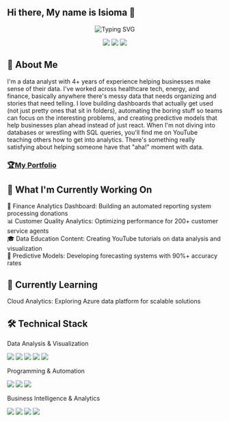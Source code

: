 ## Hi there, My name is Isioma 👋

<div align="center">
  <img src="https://readme-typing-svg.herokuapp.com?font=Fira+Code&pause=1000&color=2E9EF7&center=true&vCenter=true&width=435&lines=Data+Analyst+%7C+Business+Intelligence;Turning+Data+into+Actionable+Insights;4%2B+Years+in+Analytics+%26+Optimization;Power+BI+Certified+Professional" alt="Typing SVG" />
</div>
<p align="center">
  <a href="https://linkedin.com/in/precious-isioma-andrew-b935a9137"><img src="https://img.shields.io/badge/LinkedIn-Connect-blue?style=for-the-badge&logo=linkedin"></a>
  <a href="https://youtube.com/@issybi"><img src="https://img.shields.io/badge/YouTube-IssyBi-red?style=for-the-badge&logo=youtube"></a>
  <a href="mailto:preciousiandrew@gmail.com"><img src="https://img.shields.io/badge/Email-Contact-green?style=for-the-badge&logo=gmail"></a>
</p>

## 🚀 About Me 
I'm a data analyst with 4+ years of experience helping businesses make sense of their data. I've worked across healthcare tech, energy, and finance, basically anywhere there's messy data that needs organizing and stories that need telling.
I love building dashboards that actually get used (not just pretty ones that sit in folders), automating the boring stuff so teams can focus on the interesting problems, and creating predictive models that help businesses plan ahead instead of just react.
When I'm not diving into databases or wrestling with SQL queries, you'll find me on YouTube teaching others how to get into analytics. There's something really satisfying about helping someone have that "aha!" moment with data.

### [🏆My Portfolio](https://issyya.github.io/)
      
## 🔭 What I'm Currently Working On 

🏦 Finance Analytics Dashboard: Building an automated reporting system processing donations  
📊 Customer Quality Analytics: Optimizing performance for 200+ customer service agents  
🎓 Data Education Content: Creating YouTube tutorials on data analysis and visualization  
🤖 Predictive Models: Developing forecasting systems with 90%+ accuracy rates  


## 🌱 Currently Learning 

Cloud Analytics: Exploring Azure data platform for scalable solutions

## 🛠️ Technical Stack 
Data Analysis & Visualization
<p>
  <img src="https://img.shields.io/badge/SQL-Intermediate-4479A1?style=flat&logo=mysql&logoColor=white">
  <img src="https://img.shields.io/badge/Power%20BI-Certified-F2C811?style=flat&logo=powerbi&logoColor=black">
  <img src="https://img.shields.io/badge/Excel-Advanced-217346?style=flat&logo=microsoft-excel&logoColor=white">
  <img src="https://img.shields.io/badge/Tableau-Intermediate-E97627?style=flat&logo=tableau&logoColor=white">
  <img src="https://img.shields.io/badge/LookerStudio-Expert-4285F4?style=flat&logo=looker&logoColor=white">
</p>
Programming & Automation
<p>
  <img src="https://img.shields.io/badge/Python-Learning-3776AB?style=flat&logo=python&logoColor=white">
  <img src="https://img.shields.io/badge/Apps%20Script-Expert-34A853?style=flat&logo=google&logoColor=white">
  <img src="https://img.shields.io/badge/JavaScript-Intermediate-F7DF1E?style=flat&logo=javascript&logoColor=black">
</p>
Business Intelligence & Analytics
<p>
  <img src="https://img.shields.io/badge/A%2FB%20Testing-Expert-FF6B6B?style=flat">
  <img src="https://img.shields.io/badge/Statistical%20Analysis-Advanced-4ECDC4?style=flat">
  <img src="https://img.shields.io/badge/Predictive%20Modeling-Intermediate-45B7D1?style=flat">
  <img src="https://img.shields.io/badge/KPI%20Development-Expert-96CEB4?style=flat">
</p>

